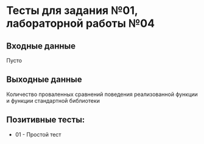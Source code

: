 # Тесты для задания №01, лабораторной работы №04

## Входные данные
Пусто

## Выходные данные
Количество проваленных
сравнений поведения реализованной функции и функции стандартной библиотеки

## Позитивные тесты:
- 01 - Простой тест
